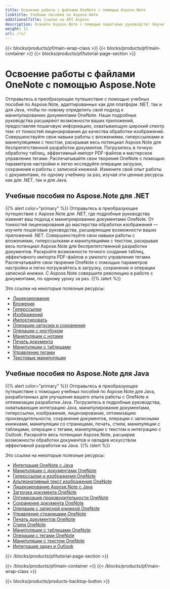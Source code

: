 ```yaml
---
title: Освоение работы с файлами OneNote с помощью Aspose.Note
linktitle: Учебные пособия по Aspose.Note
additionalTitle: Ссылки на API Aspose
description: Освойте Aspose.Note с помощью пошаговых руководств! Научитесь программно манипулировать файлами OneNote для эффективной обработки документов.
weight: 11
url: /ru/
---
```


{{< blocks/products/pf/main-wrap-class >}}
{{< blocks/products/pf/main-container >}}
{{< blocks/products/pf/tutorial-page-section >}}

# Освоение работы с файлами OneNote с помощью Aspose.Note


Отправьтесь в преобразующее путешествие с помощью учебных пособий по Aspose.Note, адаптированных как для платформ .NET, так и для Java, чтобы по-новому определить свой подход к манипулированию документами OneNote. Наши подробные руководства расширяют возможности ваших приложений, предоставляя пошаговую информацию, охватывающую широкий спектр тем: от тонкостей лицензирования до качества обработки изображений. Совершенствуйте свои навыки работы с вложениями, гиперссылками и манипуляциями с текстом, раскрывая весь потенциал Aspose.Note для беспрепятственной разработки документов. Погрузитесь в точную обработку таблиц, эффективный импорт PDF-файлов и мастерское управление тегами. Распечатывайте свои творения OneNote с помощью параметров настройки и легко исследуйте операции загрузки, сохранения и работы с записной книжкой. Измените свой опыт работы с документами, по одному учебнику за раз, изучая эти ценные ресурсы как для .NET, так и для Java.

## Учебные пособия по Aspose.Note для .NET
{{% alert color="primary" %}}
Отправьтесь в преобразующее путешествие с Aspose.Note для .NET, где подробные руководства изменят ваш подход к манипулированию документами OneNote. От тонкостей лицензирования до мастерства обработки изображений — изучите пошаговые руководства, расширяющие возможности ваших приложений .NET. Совершенствуйте свои навыки работы с вложениями, гиперссылками и манипуляциями с текстом, раскрывая весь потенциал Aspose.Note для беспрепятственной разработки документов. Раскройте возможности точного создания таблиц, эффективного импорта PDF-файлов и умелого управления тегами. Распечатывайте свои творения OneNote с помощью параметров настройки и легко погружайтесь в загрузку, сохранение и операции записной книжки. С Aspose.Note совершите революцию в работе с документами, по одному уроку за раз.
{{% /alert %}}

Это ссылки на некоторые полезные ресурсы:
 
- [Лицензирование](./net/licensing/)
- [Вложения](./net/attachments/)
- [Гиперссылки](./net/hyperlinks/)
- [Изображений](./net/images/)
- [Импортировать](./net/import/)
- [Операции загрузки и сохранения](./net/loading-and-saving-operations/)
- [Операции с ноутбуком](./net/notebook-operations/)
- [Манипуляции с нотами](./net/note-manipulation/)
- [Печать документа](./net/printing-document/)
- [Манипуляции с таблицами](./net/table-manipulation/)
- [Управление тегами](./net/tag-management/)
- [Текстовые манипуляции](./net/text-manipulation/)

## Учебные пособия по Aspose.Note для Java
{{% alert color="primary" %}}
Отправьтесь в преобразующее путешествие с помощью учебных пособий по Aspose.Note для Java, разработанных для улучшения вашего опыта работы с OneNote и оптимизации разработки Java. Погрузитесь в подробные руководства, охватывающие интеграцию Java, манипулирование документами, гиперссылки, изображения, лицензирование, оптимизацию производительности, сохранение документов, операции с записными книжками, манипуляции со страницами, печать, стили, манипуляции с таблицами, операции с тегами, манипуляции с текстом и интеграцию с Outlook. Раскройте весь потенциал Aspose.Note, расширив возможности обработки документов и овладев искусством эффективной разработки на Java. 
{{% /alert %}}

Это ссылки на некоторые полезные ресурсы:
 
- [Интеграция OneNote с Java](./java/onenote-java-integration/)
- [Манипуляции с документами OneNote](./java/onenote-document-manipulation/)
- [Гиперссылки и изображения OneNote](./java/onenote-hyperlinks-images/)
- [Альтернативный текст изображения OneNote](./java/onenote-image-alternative-text/)
- [Лицензирование Aspose.Note с Java](./java/licensing-java/)
- [Загрузка документа OneNote](./java/onenote-document-loading/)
- [Оптимизация производительности OneNote](./java/onenote-performance-optimization/)
- [Сохранение документа OneNote](./java/onenote-document-saving/)
- [Операции с записной книжкой OneNote](./java/onenote-notebook-operations/)
- [Управление страницами OneNote](./java/onenote-page-manipulation/)
- [Печать документов OneNote](./java/onenote-printing-documents/)
- [Стили OneNote](./java/onenote-styles/)
- [Манипуляции с таблицами OneNote](./java/onenote-table-manipulation/)
- [Операции с тегами OneNote](./java/onenote-tag-operations/)
- [Манипуляции с текстом OneNote](./java/onenote-text-manipulation/)
- [Интеграция задач и Outlook](./java/task-and-outlook-integration/)

{{< /blocks/products/pf/tutorial-page-section >}}

{{< /blocks/products/pf/main-container >}}
{{< /blocks/products/pf/main-wrap-class >}}

{{< blocks/products/products-backtop-button >}}
